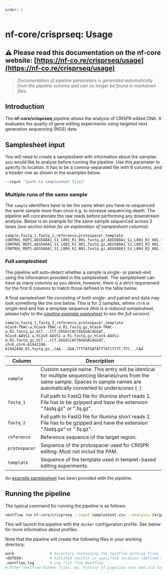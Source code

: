```yaml
---
order: 1
---
```


# nf-core/crisprseq: Usage

## :warning: Please read this documentation on the nf-core website: [https://nf-co.re/crisprseq/usage](https://nf-co.re/crisprseq/usage)

> _Documentation of pipeline parameters is generated automatically from the pipeline schema and can no longer be found in markdown files._

## Introduction

The **nf-core/crisprseq** pipeline allows the analysis of CRISPR edited DNA. It evaluates the quality of gene editing experiments using targeted next generation sequencing (NGS) data.

## Samplesheet input

You will need to create a samplesheet with information about the samples you would like to analyse before running the pipeline. Use this parameter to specify its location. It has to be a comma-separated file with 6 columns, and a header row as shown in the examples below.

```bash
--input '[path to samplesheet file]'
```

### Multiple runs of the same sample

The `sample` identifiers have to be the same when you have re-sequenced the same sample more than once e.g. to increase sequencing depth. The pipeline will concatenate the raw reads before performing any downstream analysis. Below is an example for the same sample sequenced across 3 lanes _(see section below for an explanation of samplesheet columns)_:

```console
sample,fastq_1,fastq_2,reference,protospacer,template
CONTROL_REP1,AEG588A1_S1_L002_R1_001.fastq.gz,AEG588A1_S1_L002_R2_001.fastq.gz,GCT...CCT,GGGGCCACTAGGGACAGGAT,
CONTROL_REP1,AEG588A1_S1_L003_R1_001.fastq.gz,AEG588A1_S1_L003_R2_001.fastq.gz,GCT...CCT,GGGGCCACTAGGGACAGGAT,
CONTROL_REP1,AEG588A1_S1_L004_R1_001.fastq.gz,AEG588A1_S1_L004_R2_001.fastq.gz,GCT...CCT,GGGGCCACTAGGGACAGGAT,
```

### Full samplesheet

The pipeline will auto-detect whether a sample is single- or paired-end using the information provided in the samplesheet. The samplesheet can have as many columns as you desire, however, there is a strict requirement for the first 6 columns to match those defined in the table below.

A final samplesheet file consisting of both single- and paired-end data may look something like the one below. This is for 3 samples, where `chr6` is single-end and has a template sequence _(this is a reduced samplesheet, please refer to the [pipeline example saplesheet](https://nf-co.re/crisprseq/1.0/assets/samplesheet.csv) to see the full version)_.

```console
sample,fastq_1,fastq_2,reference,protospacer,template
hCas9-TRAC-a,hCas9-TRAC-a_R1.fastq.gz,hCas9-TRAC-a_R2.fastq.gz,GCT...CCT,GGGGCCACTAGGGACAGGAT,
hCas9-AAVS1-a,hCas9-AAVS1-a_R1.fastq.gz,hCas9-AAVS1-a_R2.fastq.gz,GCT...CCT,GGGGCCACTAGGGACAGGAT,
chr6,chr6-61942198-61942498_R1.fastq.gz,,CAA...GGA,TTTTATGATATTTATCTTTT,TTC...CAA
```

| Column        | Description                                                                                                                                                                            |
| ------------- | -------------------------------------------------------------------------------------------------------------------------------------------------------------------------------------- |
| `sample`      | Custom sample name. This entry will be identical for multiple sequencing libraries/runs from the same sample. Spaces in sample names are automatically converted to underscores (`_`). |
| `fastq_1`     | Full path to FastQ file for Illumina short reads 1. File has to be gzipped and have the extension ".fastq.gz" or ".fq.gz".                                                             |
| `fastq_2`     | Full path to FastQ file for Illumina short reads 2. File has to be gzipped and have the extension ".fastq.gz" or ".fq.gz".                                                             |
| `reference`   | Reference sequence of the target region.                                                                                                                                               |
| `protospacer` | Sequence of the protospacer used for CRISPR editing. Must not includ the PAM.                                                                                                          |
| `template`    | Sequence of the template used in templet-based editing experiments.                                                                                                                    |

An [example samplesheet](https://nf-co.re/crisprseq/1.0/assets/samplesheet.csv) has been provided with the pipeline.

## Running the pipeline

The typical command for running the pipeline is as follows:

```bash
nextflow run nf-core/crisprseq --input samplesheet.csv --analysis targeted --outdir <OUTDIR> -profile docker
```

This will launch the pipeline with the `docker` configuration profile. See below for more information about profiles.

Note that the pipeline will create the following files in your working directory:

```bash
work                # Directory containing the nextflow working files
<OUTDIR>            # Finished results in specified location (defined with --outdir)
.nextflow_log       # Log file from Nextflow
# Other nextflow hidden files, eg. history of pipeline runs and old logs.
```
